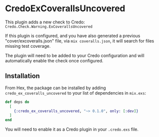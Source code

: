 # CredoExCoverallsUncovered

This plugin adds a new check to Credo:
`Credo.Check.Warning.ExCoverallsUncovered`

If this plugin is configured, and you have also generated a previous "cover/excoveralls.json" file, via `mix coveralls.json`, it will search for files missing test coverage.

The plugin will need to be added to your Credo configuration and will automatically enable the check once configured.

## Installation

From Hex, the package can be installed
by adding `credo_ex_coveralls_uncovered` to your list of dependencies in `mix.exs`:

```elixir
def deps do
  [
    {:credo_ex_coveralls_uncovered, "~> 0.1.0", only: [:dev]}
  ]
end
```

You will need to enable it as a Credo plugin in your `.credo.exs` file.